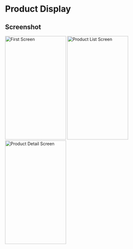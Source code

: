 

# Product Display

## Screenshot

<img src="https://github.com/user-attachments/assets/e7cbaad7-1243-4edd-b384-1bc77d8ee167" alt="First Screen" width="200" height="340">
<img src="https://github.com/user-attachments/assets/65a77954-aae4-4b1a-b984-ff329c7605a2" alt="Product List Screen" width="200" height="340">
<img src="https://github.com/user-attachments/assets/ff0c06d9-7f12-49b8-ad9f-ee93cb19c575" alt="Product Detail Screen" width="200" height="340">


